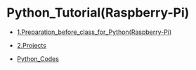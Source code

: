 # Python_Tutorial(Raspberry-Pi)

* [1.Preparation_before_class_for_Python(Raspberry-Pi)](1.Preparation_before_class_for_Python(Raspberry-Pi)/Preparation_for_Python.md)

* [2.Projects](Projects.md)

* [Python_Codes](Python_Codes.zip)

